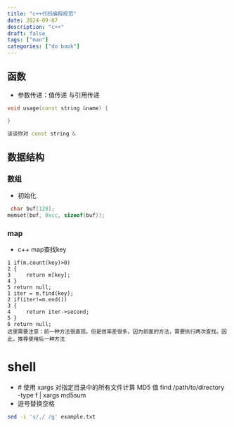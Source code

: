 ```yaml
---
title: "c++代码编程规范"
date: 2024-09-07
description: "c++"
draft: false
tags: ["man"]
categories: ["do book"]
---
```







## 函数

- 参数传递：值传递 与引用传递

~~~c++
void usage(const string &name) {

}

谈谈你对 const string &
~~~













## 数据结构

### 数组

- 初始化

~~~c++
 char buf[128];
memset(buf, 0xcc, sizeof(buf));
~~~



### map

- c++ map查找key

~~~
1 if(m.count(key)>0)
2 {
3     return m[key];
4 }
5 return null;
1 iter = m.find(key);
2 if(iter!=m.end())
3 {
4     return iter->second;
5 }
6 return null;
这里需要注意：前一种方法很直观，但是效率差很多。因为前面的方法，需要执行两次查找。因此，推荐使用后一种方法

~~~









# shell



- \# 使用 xargs 对指定目录中的所有文件计算 MD5 值 find /path/to/directory -type f | xargs md5sum
- 逗号替换空格

```bash
sed -i 's/,/ /g' example.txt
```
